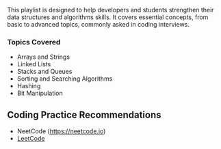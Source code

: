 This playlist is designed to help developers and students strengthen their data structures and algorithms skills. 
It covers essential concepts, from basic to advanced topics, commonly asked in coding interviews.

### Topics Covered
- Arrays and Strings
- Linked Lists
- Stacks and Queues
- Sorting and Searching Algorithms
- Hashing
- Bit Manipulation

## Coding Practice Recommendations
- NeetCode (https://neetcode.io)
- [LeetCode](https://leetcode.com/)
